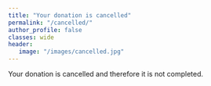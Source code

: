 ```yaml
---
title: "Your donation is cancelled"
permalink: "/cancelled/"
author_profile: false
classes: wide
header:
   image: "/images/cancelled.jpg"
---
```


Your donation is cancelled and therefore it is not completed.